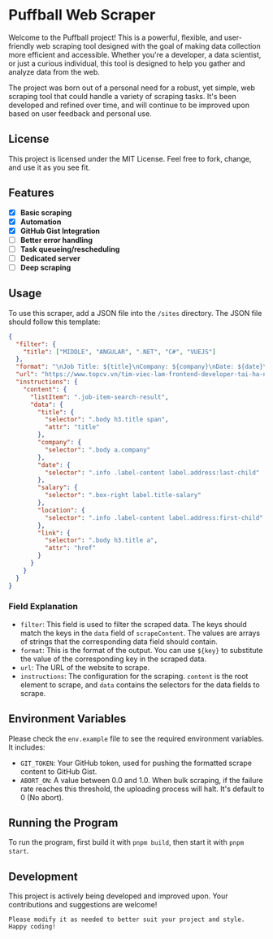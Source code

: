 # Puffball Web Scraper

Welcome to the Puffball project! This is a powerful, flexible, and user-friendly web scraping tool designed with the goal of making data collection more efficient and accessible. Whether you're a developer, a data scientist, or just a curious individual, this tool is designed to help you gather and analyze data from the web.

The project was born out of a personal need for a robust, yet simple, web scraping tool that could handle a variety of scraping tasks. It's been developed and refined over time, and will continue to be improved upon based on user feedback and personal use.

## License

This project is licensed under the MIT License. Feel free to fork, change, and use it as you see fit.

## Features

- [x] **Basic scraping**
- [x] **Automation**
- [x] **GitHub Gist Integration**
- [ ] **Better error handling**
- [ ] **Task queueing/rescheduling**
- [ ] **Dedicated server**
- [ ] **Deep scraping**

## Usage

To use this scraper, add a JSON file into the `/sites` directory. The JSON file should follow this template:

```json
{
  "filter": {
    "title": ["MIDDLE", "ANGULAR", ".NET", "C#", "VUEJS"]
  },
  "format": "\nJob Title: ${title}\nCompany: ${company}\nDate: ${date}\nLocation: ${location}\nLink: ${link}\nSalary: ${salary}\n------------------------\n",
  "url": "https://www.topcv.vn/tim-viec-lam-frontend-developer-tai-ha-noi-kl1?sort=new",
  "instructions": {
    "content": {
      "listItem": ".job-item-search-result",
      "data": {
        "title": {
          "selector": ".body h3.title span",
          "attr": "title"
        },
        "company": {
          "selector": ".body a.company"
        },
        "date": {
          "selector": ".info .label-content label.address:last-child"
        },
        "salary": {
          "selector": ".box-right label.title-salary"
        },
        "location": {
          "selector": ".info .label-content label.address:first-child"
        },
        "link": {
          "selector": ".body h3.title a",
          "attr": "href"
        }
      }
    }
  }
}
```

### Field Explanation

- `filter`: This field is used to filter the scraped data. The keys should match the keys in the `data` field of `scrapeContent`. The values are arrays of strings that the corresponding data field should contain.
- `format`: This is the format of the output. You can use `${key}` to substitute the value of the corresponding key in the scraped data.
- `url`: The URL of the website to scrape.
- `instructions`: The configuration for the scraping. `content` is the root element to scrape, and `data` contains the selectors for the data fields to scrape.

## Environment Variables

Please check the `env.example` file to see the required environment variables. It includes:

- `GIT_TOKEN`: Your GitHub token, used for pushing the formatted scrape content to GitHub Gist.
- `ABORT_ON`: A value between 0.0 and 1.0. When bulk scraping, if the failure rate reaches this threshold, the uploading process will halt. It's default to 0 (No abort).

## Running the Program

To run the program, first build it with `pnpm build`, then start it with `pnpm start`.

## Development

This project is actively being developed and improved upon. Your contributions and suggestions are welcome!

```
Please modify it as needed to better suit your project and style. Happy coding!
```
